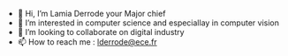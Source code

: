 - 👋 Hi, I’m Lamia Derrode your Major chief
- 👀 I’m interested in computer science and especiallay in computer vision
- 💞️ I’m looking to collaborate on digital industry
- 📫 How to reach me  : lderrode@ece.fr

<!---
Major-DI-ECEL/Major-DI-ECEL is a ✨ special ✨ repository because its `README.md` (this file) appears on your GitHub profile.
You can click the Preview link to take a look at your changes.
--->
